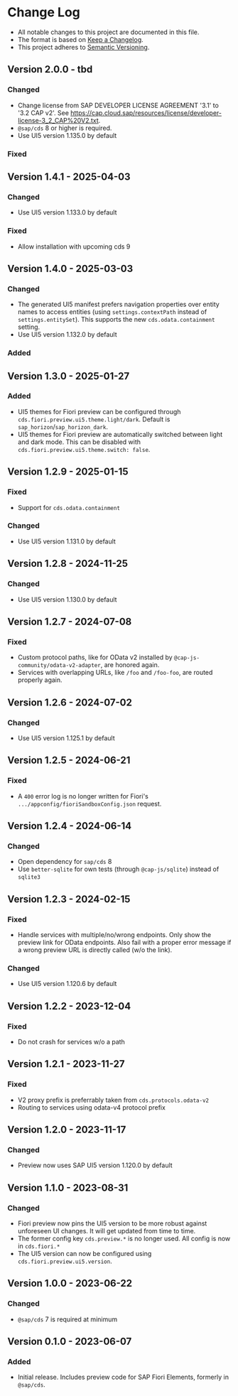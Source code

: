 # Change Log

- All notable changes to this project are documented in this file.
- The format is based on [Keep a Changelog](http://keepachangelog.com/).
- This project adheres to [Semantic Versioning](http://semver.org/).

## Version 2.0.0 - tbd

### Changed

- Change license from SAP DEVELOPER LICENSE AGREEMENT '3.1' to '3.2 CAP v2'. See https://cap.cloud.sap/resources/license/developer-license-3_2_CAP%20V2.txt.
- `@sap/cds` 8 or higher is required.
- Use UI5 version 1.135.0 by default

### Fixed

## Version 1.4.1 - 2025-04-03

### Changed

- Use UI5 version 1.133.0 by default

### Fixed

- Allow installation with upcoming cds 9

## Version 1.4.0 - 2025-03-03

### Changed

- The generated UI5 manifest prefers navigation properties over entity names to access entities (using `settings.contextPath` instead of `settings.entitySet`). This supports the new `cds.odata.containment` setting.
- Use UI5 version 1.132.0 by default

### Added

## Version 1.3.0 - 2025-01-27

### Added

- UI5 themes for Fiori preview can be configured through `cds.fiori.preview.ui5.theme.light/dark`.  Default is `sap_horizon`/`sap_horizon_dark`.
- UI5 themes for Fiori preview are automatically switched between light and dark mode.  This can be disabled with `cds.fiori.preview.ui5.theme.switch: false`.

## Version 1.2.9 - 2025-01-15

### Fixed

- Support for `cds.odata.containment`

### Changed

- Use UI5 version 1.131.0 by default

## Version 1.2.8 - 2024-11-25

### Changed

- Use UI5 version 1.130.0 by default

## Version 1.2.7 - 2024-07-08

### Fixed

- Custom protocol paths, like for OData v2 installed by `@cap-js-community/odata-v2-adapter`, are honored again.
- Services with overlapping URLs, like `/foo` and `/foo-foo`, are routed properly again.

## Version 1.2.6 - 2024-07-02

### Changed

- Use UI5 version 1.125.1 by default


## Version 1.2.5 - 2024-06-21

### Fixed

- A `400` error log is no longer written for Fiori's `.../appconfig/fioriSandboxConfig.json` request.

## Version 1.2.4 - 2024-06-14

### Changed

- Open dependency for `sap/cds` 8
- Use `better-sqlite` for own tests (through `@cap-js/sqlite`) instead of `sqlite3`

## Version 1.2.3 - 2024-02-15

### Fixed

- Handle services with multiple/no/wrong endpoints. Only show the preview link for OData endpoints.  Also fail with a proper error message if a wrong preview URL is directly called (w/o the link).

### Changed

- Use UI5 version 1.120.6 by default

## Version 1.2.2 - 2023-12-04

### Fixed

- Do not crash for services w/o a path

## Version 1.2.1 - 2023-11-27

### Fixed

- V2 proxy prefix is preferrably taken from `cds.protocols.odata-v2`
- Routing to services using odata-v4 protocol prefix

## Version 1.2.0 - 2023-11-17

### Changed

- Preview now uses SAP UI5 version 1.120.0 by default

## Version 1.1.0 - 2023-08-31

### Changed

- Fiori preview now pins the UI5 version to be more robust against unforeseen UI changes. It will get updated from time to time.
- The former config key `cds.preview.*` is no longer used.  All config is now in `cds.fiori.*`
- The UI5 version can now be configured using `cds.fiori.preview.ui5.version`.

## Version 1.0.0 - 2023-06-22

### Changed

- `@sap/cds` 7 is required at minimum

## Version 0.1.0 - 2023-06-07

### Added

- Initial release. Includes preview code for SAP Fiori Elements, formerly in `@sap/cds`.
